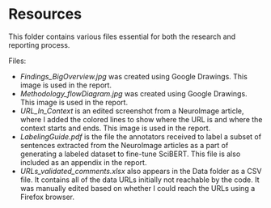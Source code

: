 <a name='resources'></a>
# Resources 
This folder contains various files essential for both the research and reporting process. 

Files: 
- *Findings_BigOverview.jpg* was created using Google Drawings. This image is used in the report. 
- *Methodology_flowDiagram.jpg* was created using Google Drawings. This image is used in the report. 
- *URL_In_Context* is an edited screenshot from a NeuroImage article, where I added the colored lines to show where the URL is and where the context starts and ends. This image is used in the report. 
- *LabelingGuide.pdf* is the file the annotators received to label a subset of sentences extracted from the NeuroImage articles as a part of generating a labeled dataset to fine-tune SciBERT. This file is also included as an appendix in the report. 
- *URLs_validated_comments.xlsx* also appears in the Data folder as a CSV file. It contains all of the data URLs initially not reachable by the code. It was manually edited based on whether I could reach the URLs using a Firefox browser. 